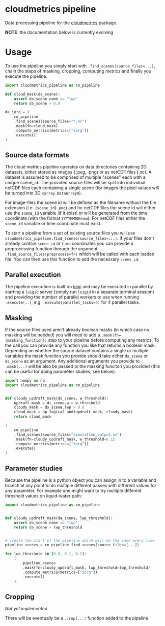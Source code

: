 # cloudmetrics pipeline

Data processing pipeline for the
[cloudmetrics](https://github.com/cloudsci/cloudmetrics) package.

**NOTE**: the documentation below is currently evolving

# Usage

To use the pipeline you simply start with
`.find_scenes(source_files=...)`, chain the steps of masking, cropping,
computing metrics and finally you execute the pipeline.

```python
import cloudmetrics_pipeline as cm_pipeline

def cloud_mask(da_scene):
    assert da_scene.name == "lwp"
    return da_scene > 0.0

da_iorg = (
    cm_pipeline
    .find_scenes(source_files="*.nc")
    .mask(fn=cloud_mask)
    .compute_metrics(metrics=["iorg"])
    .execute()
)
```

## Source data formats

The cloud metrics pipeline operates on data directories containing 2D datasets,
either stored as images (.jpeg, .png) or as netCDF files (.nc). A dataset is
assumed to be comprised of multiple "scenes" each with a unique scene_id.
The provided source files will be split into individual netCDF files each
containing a single scene (for images the pixel values will be turned into 3D
`xarray.DataArray`s).

For image-files the scene id will be defined as the filename without the file
extension (i.e. `{scene_id}.png`) and for netCDF files the scene id will either
use the `scene_id` variable (if it exist) or will be generated from the time
coordinate (with the format `YYYYMMDDhhmm`). For netCDF files either the
`scene_id` variable or time coordinate must exist.

To start a pipeline from a set of existing source files you will use
`cloudmetrics_pipeline.find_scenes(source_files=...)`. If your files don't
already contain `scene_id` or `time` coordinates you can provide a
preprocessing function through the argument `.find_source_files(preprocess=fn)`
which will be called with each loaded file. You can then use this function to
add the necessary `scene_id`.

## Parallel execution

The pipeline execution is built on [luigi](https://luigi.readthedocs.io)
and may be executed in parallel by starting a `luigid` server (simply run
`luigid` in a separate terminal session) and providing the number of
parallel workers to use when running `.execute(..)`, e.g.
`.execute(parallel_tasks=4)` for 4 parallel tasks.

## Masking

If the source files used aren't already boolean masks (in which case no
masking will be needed) you will need to add
a `.mask(fn={masking_function})` step to your pipeline before computing
any metrics. To the call you can provide any function you like that
returns a boolean mask. Depending on whether the source dataset contains
a single or multiple variables the mask function you provide should take
either `da_scene` or `ds_scene` as an argument. Any additional arguments
you provide to `.mask(...)` will be also be passed to the masking funciton
you provided (this can be useful for doing parameter studies, see below).


```python
import numpy as np
import cloudmetrics_pipeline as cm_pipeline


def cloudy_updraft_mask(ds_scene, w_threshold):
    updraft_mask = ds_scene.w > w_threshold
    cloudy_mask = ds_scene.lwp > 0.0
    cloud_mask = np.logical_and(updraft_mask, cloudy_mask)
    return cloud_mask

(
    cm_pipeline
    .find_scenes(source_files="simulation_output.nc")
    .mask(fn=cloudy_updraft_mask, w_threshold=0.1)
    .compute_metrics(metrics=["iorg"])
    .execute()
)
```


## Parameter studies

Because the pipeline is a python object you can assign in to a variable
and branch at any point to do multiple different passes with different
values for any parameter. For example one might want to try multiple
different threshold values on liquid-water path:


```python
import cloudmetrics_pipeline as cm_pipeline


def cloudy_updraft_mask(da_scene, lwp_threshold):
    assert da_scene.name == "lwp"
    return da_scene > lwp_threshold


# create the start of the pipeline which will be the same every time
pipeline_scenes = cm_pipeline.find_scenes(source_files=[...])

for lwp_threshold in [0.0, 0.1, 0.2]:
    (
        pipeline_scenes
        .mask(fn=cloudy_updraft_mask, lwp_threshold=lwp_threshold)
        .compute_metrics(metrics=["iorg"])
        .execute()
    )
```


## Cropping

*Not yet implemented*

There will be eventually be a `.crop(...)` function added to the pipeline
